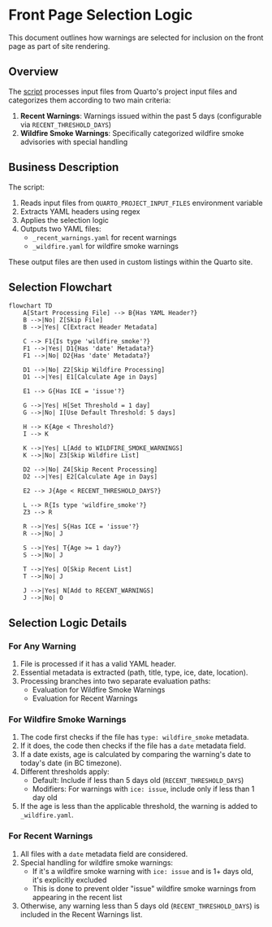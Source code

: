 # Front Page Selection Logic

This document outlines how warnings are selected for inclusion on the front page as part of site rendering.

## Overview

The [script](https://github.com/bcgov/aqwarnings/blob/main/frontend/construct-lists.py) processes input files from Quarto's project input files and categorizes them according to two main criteria:

1. **Recent Warnings**: Warnings issued within the past 5 days (configurable via `RECENT_THRESHOLD_DAYS`)
2. **Wildfire Smoke Warnings**: Specifically categorized wildfire smoke advisories with special handling


## Business Description

The script:
1. Reads input files from `QUARTO_PROJECT_INPUT_FILES` environment variable
2. Extracts YAML headers using regex
3. Applies the selection logic
4. Outputs two YAML files:
   - `_recent_warnings.yaml` for recent warnings
   - `_wildfire.yaml` for wildfire smoke warnings

These output files are then used in custom listings within the Quarto site.

## Selection Flowchart

```mermaid
flowchart TD
    A[Start Processing File] --> B{Has YAML Header?}
    B -->|No| Z[Skip File]
    B -->|Yes| C[Extract Header Metadata]
    
    C --> F1{Is type 'wildfire_smoke'?}
    F1 -->|Yes| D1{Has 'date' Metadata?}
    F1 -->|No| D2{Has 'date' Metadata?}
    
    D1 -->|No| Z2[Skip Wildfire Processing]
    D1 -->|Yes| E1[Calculate Age in Days]
    
    E1 --> G{Has ICE = 'issue'?}
    
    G -->|Yes| H[Set Threshold = 1 day]
    G -->|No| I[Use Default Threshold: 5 days]
    
    H --> K{Age < Threshold?}
    I --> K
    
    K -->|Yes| L[Add to WILDFIRE_SMOKE_WARNINGS]
    K -->|No| Z3[Skip Wildfire List]
    
    D2 -->|No| Z4[Skip Recent Processing]
    D2 -->|Yes| E2[Calculate Age in Days]
    
    E2 --> J{Age < RECENT_THRESHOLD_DAYS?}
    
    L --> R{Is type 'wildfire_smoke'?}
    Z3 --> R
    
    R -->|Yes| S{Has ICE = 'issue'?}
    R -->|No| J
    
    S -->|Yes| T{Age >= 1 day?}
    S -->|No| J
    
    T -->|Yes| O[Skip Recent List]
    T -->|No| J
    
    J -->|Yes| N[Add to RECENT_WARNINGS]
    J -->|No| O
```

## Selection Logic Details

### For Any Warning

1. File is processed if it has a valid YAML header.
2. Essential metadata is extracted (path, title, type, ice, date, location).
3. Processing branches into two separate evaluation paths:
   - Evaluation for Wildfire Smoke Warnings
   - Evaluation for Recent Warnings

### For Wildfire Smoke Warnings

1. The code first checks if the file has `type: wildfire_smoke` metadata.
2. If it does, the code then checks if the file has a `date` metadata field.
3. If a date exists, age is calculated by comparing the warning's date to today's date (in BC timezone).
4. Different thresholds apply:
   - Default: Include if less than 5 days old (`RECENT_THRESHOLD_DAYS`)
   - Modifiers: For warnings with `ice: issue`, include only if less than 1 day old
5. If the age is less than the applicable threshold, the warning is added to `_wildfire.yaml`.

### For Recent Warnings

1. All files with a `date` metadata field are considered.
2. Special handling for wildfire smoke warnings:
   - If it's a wildfire smoke warning with `ice: issue` and is 1+ days old, it's explicitly excluded
   - This is done to prevent older "issue" wildfire smoke warnings from appearing in the recent list
3. Otherwise, any warning less than 5 days old (`RECENT_THRESHOLD_DAYS`) is included in the Recent Warnings list.
